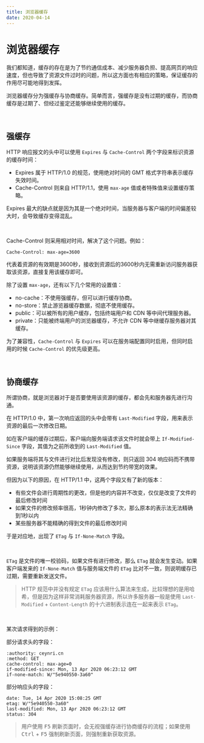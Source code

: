 ```yaml
---
title: 浏览器缓存
date: 2020-04-14
---
```


# 浏览器缓存

我们都知道，缓存的存在是为了节约通信成本、减少服务器负担、提高网页的响应速度，但也导致了资源文件过时的问题，所以这方面也有相应的策略，保证缓存的作用尽可能地得到发挥。

浏览器缓存分为强缓存与协商缓存。简单而言，强缓存是没有过期的缓存，而协商缓存是过期了、但经过鉴定还能够继续使用的缓存。

<br>

## 强缓存

HTTP 响应报文的头中可以使用 `Expires` 与 `Cache-Control` 两个字段来标识资源的缓存时间：

- Expires 属于 HTTP/1.0 的规范，使用绝对时间的 GMT 格式字符串表示缓存失效时间。
- Cache-Control 则来自 HTTP/1.1，使用 `max-age` 值或者特殊值来设置缓存策略。

Expires 最大的缺点就是因为其是一个绝对时间，当服务器与客户端的时间偏差较大时，会导致缓存变得混乱。

<br>

Cache-Control 则采用相对时间，解决了这个问题。例如：

```http
Cache-Control: max-age=3600
```

代表着资源的有效期是3600秒，接收到资源后的3600秒内无需重新访问服务器获取该资源，直接复用该缓存即可。

除了设置 `max-age`，还有以下几个常用的设置值：

- no-cache：不使用强缓存，但可以进行缓存协商。
- no-store：禁止游览器缓存数据，彻底不使用缓存。
- public：可以被所有的用户缓存，包括终端用户和 CDN 等中间代理服务器。
- private：只能被终端用户的浏览器缓存，不允许 CDN 等中继缓存服务器对其缓存。

为了兼容性，`Cache-Control` 与 `Expires` 可以在服务端配置同时启用，但同时启用的时候 `Cache-Control` 的优先级更高。

<br>

## 协商缓存

所谓协商，就是浏览器对于是否要使用该资源的缓存，都会先和服务器先进行沟通。

在 HTTP/1.0 中，第一次响应返回的头中会带有 `Last-Modified` 字段，用来表示资源的最后一次修改日期。

如在客户端的缓存过期后，客户端向服务端请求该文件时就会带上 `If-Modified-Since` 字段，其值为之前所收到的 `Last-Modified` 值。

如果服务端将其与文件进行对比后发现没有修改，则只返回 304 响应码而不携带资源，说明该资源仍然能够继续使用，从而达到节约带宽的效果。

但因为以下的原因，在 HTTP/1.1 中，这两个字段又有了新的版本：

- 有些文件会进行周期性的更改，但是他的内容并不改变，仅仅是改变了文件的最后修改时间
- 如果文件的修改频率很高，1秒钟内修改了多次，那么原本的表示法无法精确到1秒以内
- 某些服务器不能精确的得到文件的最后修改时间

于是对应地，出现了 `ETag` 与 `If-None-Match` 字段。

<br>

`ETag` 是文件的唯一校验码，如果文件有进行修改，那么 `ETag` 就会发生变动。如果客户端发来的 `If-None-Match` 值与服务端文件的 `ETag` 比对不一致，则说明缓存已过期，需要重新发送文件。

> HTTP 规范中并没有规定 `ETag` 应该用什么算法来生成，比较理想的是用哈希，但是因为这样非常消耗服务器资源，所以许多服务器一般是使用 `Last-Modified` + `Content-Length` 的十六进制表示连在一起来表示 `ETag`。

<br>

某次请求得到的示例：

部分请求头的字段：

```http
:authority: ceynri.cn
:method: GET
cache-control: max-age=0
if-modified-since: Mon, 13 Apr 2020 06:23:12 GMT
if-none-match: W/"5e940550-3a60"
```

部分响应头的字段：

```http
date: Tue, 14 Apr 2020 15:08:25 GMT
etag: W/"5e940550-3a60"
last-modified: Mon, 13 Apr 2020 06:23:12 GMT
status: 304
```

> 用户使用 <kbd>F5</kbd> 刷新页面时，会无视强缓存进行协商缓存的流程；如果使用 <kbd>Ctrl</kbd> + <kbd>F5</kbd> 强制刷新页面，则强制重新获取资源。

<br>
